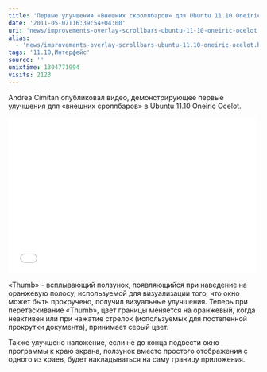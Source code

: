 ```yaml
---
title: 'Первые улучшения «Внешних скроллбаров» для Ubuntu 11.10 Oneiric Ocelot'
date: '2011-05-07T16:39:54+04:00'
uri: 'news/improvements-overlay-scrollbars-ubuntu-11-10-oneiric-ocelot'
alias: 
  - 'news/improvements-overlay-scrollbars-ubuntu-11.10-oneiric-ocelot.html'
tags: '11.10,Интерфейс'
source: ''
unixtime: 1304771994
visits: 2123
---
```

Andrea Cimitan опубликовал видео, демонстрирующее первые улучшения для «внешних сроллбаров» в Ubuntu 11.10 Oneiric Ocelot.

<iframe src="//player.vimeo.com/video/23372527?title=0&amp;byline=0&amp;portrait=0" width="500" height="315" frameborder="0"></iframe>

«Thumb» - всплывающий ползунок, появляющийся при наведение на оранжевую полосу, используемой для визуализации того, что окно может быть прокручено, получил визуальные улучшения. Теперь при перетаскивание «Thumb», цвет границы меняется на оранжевый, когда неактивен или при нажатие стрелок (используемых для постепенной прокрутки документа), принимает серый цвет.

Также улучшено наложение, если не до конца подвести окно программы к краю экрана, ползунок вместо простого отображения с одного из краев, будет накладываться на саму границу приложения.
